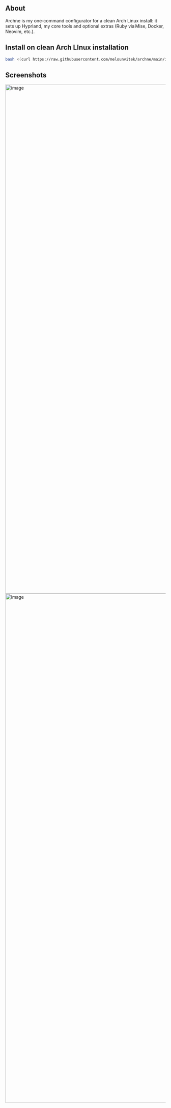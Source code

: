 ## About
Archne is my one‑command configurator for a clean Arch Linux install: it sets up Hyprland, my core tools and optional extras (Ruby via Mise, Docker, Neovim, etc.).

## Install on clean Arch LInux installation
```bash
bash <(curl https://raw.githubusercontent.com/melounvitek/archne/main/install.sh)
```

## Screenshots
<img width="2558" height="1600" alt="image" src="https://github.com/user-attachments/assets/2a721846-1954-46bf-a118-ca8073874192" />
<img width="2558" height="1600" alt="image" src="https://github.com/user-attachments/assets/07fe273a-218e-4196-86e8-ad23d6e8cd13" />
